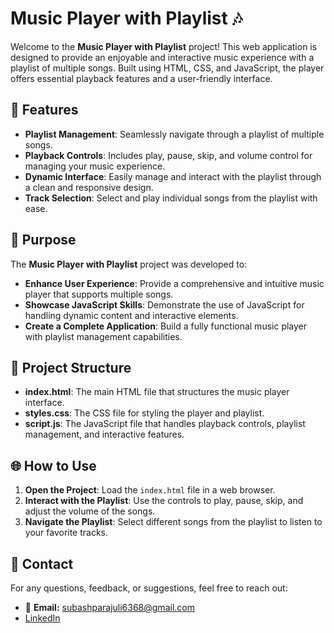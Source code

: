 # Music Player with Playlist 🎶

Welcome to the **Music Player with Playlist** project! This web application is designed to provide an enjoyable and interactive music experience with a playlist of multiple songs. Built using HTML, CSS, and JavaScript, the player offers essential playback features and a user-friendly interface.

## 🎵 Features

- **Playlist Management**: Seamlessly navigate through a playlist of multiple songs.
- **Playback Controls**: Includes play, pause, skip, and volume control for managing your music experience.
- **Dynamic Interface**: Easily manage and interact with the playlist through a clean and responsive design.
- **Track Selection**: Select and play individual songs from the playlist with ease.

## 🎯 Purpose

The **Music Player with Playlist** project was developed to:
- **Enhance User Experience**: Provide a comprehensive and intuitive music player that supports multiple songs.
- **Showcase JavaScript Skills**: Demonstrate the use of JavaScript for handling dynamic content and interactive elements.
- **Create a Complete Application**: Build a fully functional music player with playlist management capabilities.

## 📂 Project Structure

- **index.html**: The main HTML file that structures the music player interface.
- **styles.css**: The CSS file for styling the player and playlist.
- **script.js**: The JavaScript file that handles playback controls, playlist management, and interactive features.

## 🌐 How to Use

1. **Open the Project**: Load the `index.html` file in a web browser.
2. **Interact with the Playlist**: Use the controls to play, pause, skip, and adjust the volume of the songs.
3. **Navigate the Playlist**: Select different songs from the playlist to listen to your favorite tracks.

## 📧 Contact

For any questions, feedback, or suggestions, feel free to reach out:

- 📧 **Email:** [subashparajuli6368@gmail.com](mailto:subashparajuli6368@gmail.com)
- [LinkedIn](https://www.linkedin.com/in/subash-parajuli-379b6b320)
